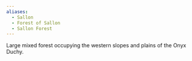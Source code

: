 ```yaml
---
aliases:
  - Sallon
  - Forest of Sallon
  - Sallon Forest
---
```

Large mixed forest occupying the western slopes and plains of the Onyx Duchy.